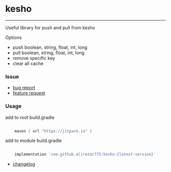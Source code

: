 # kesho

--------------------------------------------------------------------
Useful library for push and pull from kesho

Options
- push boolean, string, float, int, long 
- pull boolean, string, float, int, long 
- remove specific key
- clear all cache

### Issue
- [bug report](.github/ISSUE_TEMPLATE/bug_report.md)
- [feature request](.github/ISSUE_TEMPLATE/feature_request.md)


### Usage

add to root build.gradle
```groovy

    maven { url "https://jitpack.io" }

```

add to module build.gradle
```groovy

    implementation 'com.github.alirezat775:kesho:{latest-version}'

```

- [changelog](CHANGELOG)